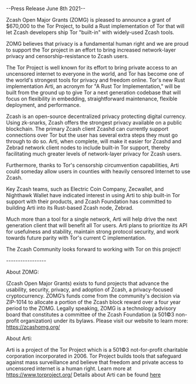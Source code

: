 \--Press Release June 8th 2021--


Zcash Open Major Grants (ZOMG) is pleased to announce a grant of $670,000 to the Tor Project, to build a Rust implementation of Tor that will let Zcash developers ship Tor "built-in" with widely-used Zcash tools. 

ZOMG believes that privacy is a fundamental human right and we are proud to support the Tor project in an effort to bring increased network-layer privacy and censorship-resistance to Zcash users. 

The Tor Project is well known for its effort to bring private access to an uncensored internet to everyone in the world, and Tor has become one of the world's strongest tools for privacy and freedom online. Tor's new Rust implementation Arti, an acronym for "A Rust Tor Implementation," will be built from the ground up to give Tor a next generation codebase that will focus on flexibility in embedding, straightforward maintenance, flexible deployment, and performance. 

Zcash is an open-source decentralized privacy protecting digital currency. Using zk-snarks, Zcash offers the strongest privacy available on a public blockchain. The primary Zcash client Zcashd can currently support connections over Tor but the user has several extra steps they must go through to do so. Arti, when complete, will make it easier for Zcashd and Zebrad network client nodes to include built-in Tor support, thereby facilitating much greater levels of network-layer privacy for Zcash users.

Furthermore, thanks to Tor's censorship circumvention capabilities, Arti could someday allow users in counties with heavily censored Internet to use Zcash.

Key Zcash teams, such as Electric Coin Company, Zecwallet, and Nighthawk Wallet have indicated interest in using Arti to ship built-in Tor support with their products, and Zcash Foundation has committed to building Arti into its Rust-based Zcash node, Zebrad.

Much more than a tool for a single network, Arti will help drive the next generation client that will benefit all Tor users. Arti plans to prioritize its API for usefulness and stability, maintain strong protocol security, and work towards future parity with Tor's current C implementation.

The Zcash Community looks forward to working with Tor on this project!

\-----------------

About ZOMG: 

(Zcash Open Major Grants) exists to fund projects that advance the usability, security, privacy, and adoption of Zcash, a privacy-focused cryptocurrency. ZOMG’s funds come from the community's decision via ZIP-1014 to allocate a portion of the Zcash block reward over a four year period to the ZOMG. Legally speaking, ZOMG is a technology advisory board that constitutes a committee of the Zcash Foundation (a 501©3 non-profit organization) under its bylaws. Please visit our website to learn more:  [https](https://zcashomg.org/)[://](https://zcashomg.org/)[zcashomg](https://zcashomg.org/)[.](https://zcashomg.org/)[org](https://zcashomg.org/)[/](https://zcashomg.org/) 

About Arti:

Arti is a project of the Tor Project which is a 501©3 not-for-profit charitable corporation incorporated in 2006. Tor Project builds tools that safeguard against mass surveillance and believe that freedom and private access to uncensored internet is a human right. Learn more at [https](https://www.torproject.org/)[://](https://www.torproject.org/)[www](https://www.torproject.org/)[.](https://www.torproject.org/)[torproject](https://www.torproject.org/)[.](https://www.torproject.org/)[org](https://www.torproject.org/)[/](https://www.torproject.org/) Details about Arti can be found [here](https://forum.zcashcommunity.com/t/arti-a-pure-rust-tor-implementation-for-zcash-and-beyond/38776)
